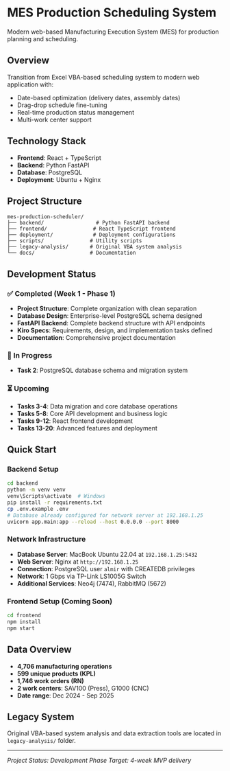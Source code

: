 # MES Production Scheduling System

Modern web-based Manufacturing Execution System (MES) for production planning and scheduling.

## Overview
Transition from Excel VBA-based scheduling system to modern web application with:
- Date-based optimization (delivery dates, assembly dates)
- Drag-drop schedule fine-tuning
- Real-time production status management
- Multi-work center support

## Technology Stack
- **Frontend**: React + TypeScript
- **Backend**: Python FastAPI
- **Database**: PostgreSQL
- **Deployment**: Ubuntu + Nginx

## Project Structure
```
mes-production-scheduler/
├── backend/                 # Python FastAPI backend
├── frontend/               # React TypeScript frontend
├── deployment/             # Deployment configurations
├── scripts/               # Utility scripts
├── legacy-analysis/       # Original VBA system analysis
└── docs/                  # Documentation
```

## Development Status

### ✅ Completed (Week 1 - Phase 1)
- **Project Structure**: Complete organization with clean separation
- **Database Design**: Enterprise-level PostgreSQL schema designed
- **FastAPI Backend**: Complete backend structure with API endpoints
- **Kiro Specs**: Requirements, design, and implementation tasks defined
- **Documentation**: Comprehensive project documentation

### 🔄 In Progress
- **Task 2**: PostgreSQL database schema and migration system

### ⏳ Upcoming
- **Tasks 3-4**: Data migration and core database operations
- **Tasks 5-8**: Core API development and business logic
- **Tasks 9-12**: React frontend development
- **Tasks 13-20**: Advanced features and deployment

## Quick Start

### Backend Setup
```bash
cd backend
python -m venv venv
venv\Scripts\activate  # Windows
pip install -r requirements.txt
cp .env.example .env
# Database already configured for network server at 192.168.1.25
uvicorn app.main:app --reload --host 0.0.0.0 --port 8000
```

### Network Infrastructure
- **Database Server**: MacBook Ubuntu 22.04 at `192.168.1.25:5432`
- **Web Server**: Nginx at `http://192.168.1.25`
- **Connection**: PostgreSQL user `almir` with CREATEDB privileges
- **Network**: 1 Gbps via TP-Link LS1005G Switch
- **Additional Services**: Neo4j (7474), RabbitMQ (5672)

### Frontend Setup (Coming Soon)
```bash
cd frontend
npm install
npm start
```

## Data Overview
- **4,706 manufacturing operations**
- **599 unique products (KPL)**
- **1,746 work orders (RN)**
- **2 work centers**: SAV100 (Press), G1000 (CNC)
- **Date range**: Dec 2024 - Sep 2025

## Legacy System
Original VBA-based system analysis and data extraction tools are located in `legacy-analysis/` folder.

---
*Project Status: Development Phase*
*Target: 4-week MVP delivery*